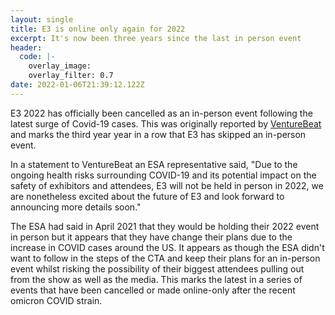 ```yaml
---
layout: single
title: E3 is online only again for 2022
excerpt: It's now been three years since the last in person event
header:
  code: |-
    overlay_image: 
    overlay_filter: 0.7
date: 2022-01-06T21:39:12.122Z
---
```

E3 2022 has officially been cancelled as an in-person event following the latest surge of Covid-19 cases. This was originally reported by [VentureBeat](https://venturebeat.com/2022/01/06/e3-shifts-to-online-only-event-because-of-omicron-concerns/) and marks the third year year in a row that E3 has skipped an in-person event.

In a statement to VentureBeat an ESA representative said, "Due to the ongoing health risks surrounding COVID-19 and its potential impact on the safety of exhibitors and attendees, E3 will not be held in person in 2022, we are nonetheless excited about the future of E3 and look forward to announcing more details soon."

The ESA had said in April 2021 that they would be holding their 2022 event in person but it appears that they have change their plans due to the increase in COVID cases around the US. It appears as though the ESA didn't want to follow in the steps of the CTA and keep their plans for an in-person event whilst risking the possibility of their biggest attendees pulling out from the show as well as the media. This marks the latest in a series of events that have been cancelled or made online-only after the recent omicron COVID strain.